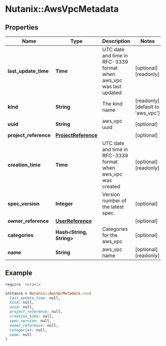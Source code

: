 # Nutanix::AwsVpcMetadata

## Properties

| Name | Type | Description | Notes |
| ---- | ---- | ----------- | ----- |
| **last_update_time** | **Time** | UTC date and time in RFC-3339 format when aws_vpc was last updated  | [optional][readonly] |
| **kind** | **String** | The kind name | [readonly][default to &#39;aws_vpc&#39;] |
| **uuid** | **String** | aws_vpc uuid | [optional] |
| **project_reference** | [**ProjectReference**](ProjectReference.md) |  | [optional] |
| **creation_time** | **Time** | UTC date and time in RFC-3339 format when aws_vpc was created  | [optional][readonly] |
| **spec_version** | **Integer** | Version number of the latest spec. | [optional] |
| **owner_reference** | [**UserReference**](UserReference.md) |  | [optional] |
| **categories** | **Hash&lt;String, String&gt;** | Categories for the aws_vpc | [optional] |
| **name** | **String** | aws_vpc name | [optional][readonly] |

## Example

```ruby
require 'nutanix'

instance = Nutanix::AwsVpcMetadata.new(
  last_update_time: null,
  kind: null,
  uuid: null,
  project_reference: null,
  creation_time: null,
  spec_version: null,
  owner_reference: null,
  categories: null,
  name: null
)
```

